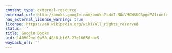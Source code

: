 ```yaml
---
content_type: external-resource
external_url: http://books.google.com/books?id=I-NOcVMGWSUC&pg=PAfrontcover
has_external_license_warning: true
license: https://en.wikipedia.org/wiki/All_rights_reserved
status: ''
title: Google Books
uid: 140902ee-0a30-48e6-bf65-27e16656cae5
wayback_url: ''
---
```

